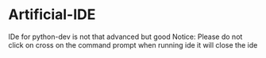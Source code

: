 # Artificial-IDE
IDe for python-dev is not that advanced but good
Notice: Please do not click on cross on the command prompt  when running ide it will close the ide
